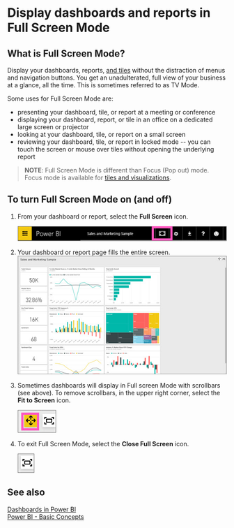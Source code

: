﻿<properties
   pageTitle="Display dashboards and reports in Full Screen Mode"
   description="Display dashboards and reports in TV mode, aka Full Screen Mode."
   services="powerbi"
   documentationCenter=""
   authors="mihart"
   manager="mblythe"
   editor=""
   tags="power bi"/>

<tags
   ms.service="powerbi"
   ms.devlang="NA"
   ms.topic="article"
   ms.tgt_pltfrm="NA"
   ms.workload="powerbi"
   ms.date="12/11/2015"
   ms.author="mihart"/>

# Display dashboards and reports in Full Screen Mode  

## What is Full Screen Mode?

Display your dashboards, reports, [and tiles](powerbi-service-display-tile-in-full-screen-mode.md) without the distraction of menus and navigation buttons.  You get an unadulterated, full view of your business at a glance, all the time. This is sometimes referred to as TV Mode.

Some uses for Full Screen Mode are:

- presenting your dashboard, tile, or report at a meeting or conference
- displaying your dashboard, report, or tile in an office on a dedicated large screen or projector
- looking at your dashboard, tile, or report on a small screen
- reviewing your dashboard, tile, or report in locked mode -- you can touch the screen or mouse over tiles without opening the underlying report

>**NOTE**:
>Full Screen Mode is different than Focus (Pop out) mode. Focus mode is available for [tiles and visualizations](powerbi-service-display-dash-in-focus-mode.md).

## To turn Full Screen Mode on (and off)

1. From your dashboard or report, select the **Full Screen** icon.

    ![](media/powerbi-service-dash-and-reports-fullscreen/PBI_TvModeIcon.jpg)

2. Your dashboard or report page fills the entire screen.
    ![](media/powerbi-service-dash-and-reports-fullscreen/PBI_TVMode.jpg)

3. Sometimes dashboards will display in Full screen Mode with scrollbars (see above). To remove scrollbars, in the upper right corner, select the **Fit to Screen** icon.

    ![](media/powerbi-service-dash-and-reports-fullscreen/PBI_FitToScreenIcon.jpg)

4. To exit Full Screen Mode, select the **Close Full Screen** icon.

    ![](media/powerbi-service-dash-and-reports-fullscreen/PBI_FitToScreenIconClose.jpg)

## See also  
[Dashboards in Power BI](powerbi-service-dashboards.md)  
[Power BI - Basic Concepts](powerbi-service-basic-concepts.md)  
